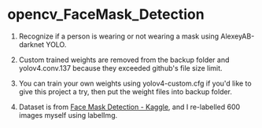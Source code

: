 # opencv_FaceMask_Detection
1. Recognize if a person is wearing or not wearing a mask using AlexeyAB-darknet YOLO.

2. Custom trained weights are removed from the backup folder and yolov4.conv.137 because they exceeded github's file size limit.

3. You can train your own weights using yolov4-custom.cfg if you'd like to give this project a try, then put the weight files into backup folder.

4. Dataset is from <a href='https://www.kaggle.com/andrewmvd/face-mask-detection'>Face Mask Detection - Kaggle</a>, and I re-labelled 600 images myself using labelImg.


